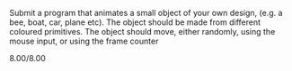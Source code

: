 Submit a program that animates a small object of your own design, (e.g. a bee, boat, car, plane etc). 
The object should be made from different coloured primitives. 
The object should move, either randomly, using the mouse input, or using the frame counter

8.00/8.00
